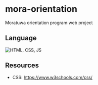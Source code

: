 # mora-orientation

Moratuwa orientation program web project

## Language

![HTML, CSS, JS](https://skills.thijs.gg/icons?i=html,css,js)

## Resources

- CSS: https://www.w3schools.com/css/
